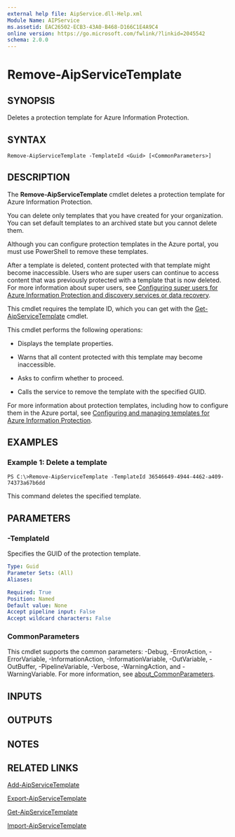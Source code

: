 ```yaml
---
external help file: AipService.dll-Help.xml
Module Name: AIPService
ms.assetid: EAC26502-ECB3-43A0-B468-D166C1E4A9C4
online version: https://go.microsoft.com/fwlink/?linkid=2045542
schema: 2.0.0
---
```


# Remove-AipServiceTemplate

## SYNOPSIS
Deletes a protection template for Azure Information Protection.

## SYNTAX

```
Remove-AipServiceTemplate -TemplateId <Guid> [<CommonParameters>]
```

## DESCRIPTION
The **Remove-AipServiceTemplate** cmdlet deletes a protection template for Azure Information Protection.

You can delete only templates that you have created for your organization. You can set default templates to an archived state but you cannot delete them.

Although you can configure protection templates in the Azure portal, you must use PowerShell to remove these templates.

After a template is deleted, content protected with that template might become inaccessible. Users who are super users can continue to access content that was previously protected with a template that is now deleted. For more information about super users, see [Configuring super users for Azure Information Protection and discovery services or data recovery](/information-protection/deploy-use/configure-super-users).

This cmdlet requires the template ID, which you can get with the [Get-AipServiceTemplate](./Get-AipServiceTemplate.md) cmdlet.

This cmdlet performs the following operations:

- Displays the template properties.

- Warns that all content protected with this template may become inaccessible.

- Asks to confirm whether to proceed.

- Calls the service to remove the template with the specified GUID.

For more information about protection templates, including how to configure them in the Azure portal, see [Configuring and managing templates for Azure Information Protection](/information-protection/deploy-use/configure-policy-templates).

## EXAMPLES

### Example 1: Delete a template
```
PS C:\>Remove-AipServiceTemplate -TemplateId 36546649-4944-4462-a409-74373a67b6dd
```

This command deletes the specified template.

## PARAMETERS

### -TemplateId
Specifies the GUID of the protection template.

```yaml
Type: Guid
Parameter Sets: (All)
Aliases:

Required: True
Position: Named
Default value: None
Accept pipeline input: False
Accept wildcard characters: False
```

### CommonParameters
This cmdlet supports the common parameters: -Debug, -ErrorAction, -ErrorVariable, -InformationAction, -InformationVariable, -OutVariable, -OutBuffer, -PipelineVariable, -Verbose, -WarningAction, and -WarningVariable. For more information, see [about_CommonParameters](/powershell/module/microsoft.powershell.core/about/about_commonparameters).

## INPUTS

## OUTPUTS

## NOTES

## RELATED LINKS

[Add-AipServiceTemplate](./Add-AipServiceTemplate.md)

[Export-AipServiceTemplate](./Export-AipServiceTemplate.md)

[Get-AipServiceTemplate](./Get-AipServiceTemplate.md)

[Import-AipServiceTemplate](./Import-AipServiceTemplate.md)